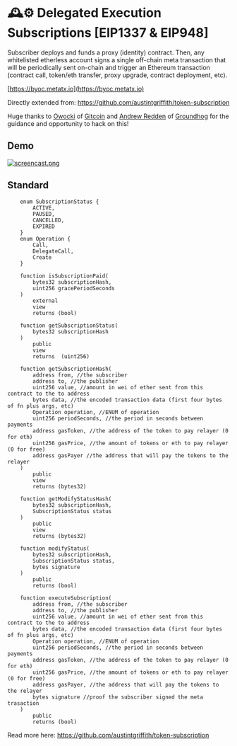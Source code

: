 # 🕰️⚙️ Delegated Execution Subscriptions [EIP1337 & EIP948]

Subscriber deploys and funds a proxy (identity) contract. Then, any whitelisted etherless account signs a single off-chain meta transaction that will be periodically sent on-chain and trigger an Ethereum transaction (contract call, token/eth transfer, proxy upgrade, contract deployment, etc).

[https://byoc.metatx.io](https://byoc.metatx.io)

Directly extended from: https://github.com/austintgriffith/token-subscription

Huge thanks to [Owocki](https://twitter.com/owocki) of [Gitcoin](https://gitcoin.co/) and [Andrew Redden](https://twitter.com/androolloyd) of [Groundhog](https://groundhog.network) for the guidance and opportunity to hack on this!

## Demo

[![screencast.png](https://user-images.githubusercontent.com/2653167/45005225-6d23cb00-afaf-11e8-9ce1-874dd8cb1980.jpg)](https://youtu.be/g0o2jEkyYKw)

## Standard


```
    enum SubscriptionStatus {
        ACTIVE,
        PAUSED,
        CANCELLED,
        EXPIRED
    }
    enum Operation {
        Call,
        DelegateCall,
        Create
    }
```


```
    function isSubscriptionPaid(
        bytes32 subscriptionHash,
        uint256 gracePeriodSeconds
    )
        external
        view
        returns (bool)
```



```
    function getSubscriptionStatus(
        bytes32 subscriptionHash
    )
        public
        view
        returns  (uint256)
```



```
    function getSubscriptionHash(
        address from, //the subscriber
        address to, //the publisher
        uint256 value, //amount in wei of ether sent from this contract to the to address
        bytes data, //the encoded transaction data (first four bytes of fn plus args, etc)
        Operation operation, //ENUM of operation
        uint256 periodSeconds, //the period in seconds between payments
        address gasToken, //the address of the token to pay relayer (0 for eth)
        uint256 gasPrice, //the amount of tokens or eth to pay relayer (0 for free)
        address gasPayer //the address that will pay the tokens to the relayer
    )
        public
        view
        returns (bytes32)
```



```
    function getModifyStatusHash(
        bytes32 subscriptionHash,
        SubscriptionStatus status
    )
        public
        view
        returns (bytes32)
```



```
    function modifyStatus(
        bytes32 subscriptionHash,
        SubscriptionStatus status,
        bytes signature
    )
        public
        returns (bool)
```



```
    function executeSubscription(
        address from, //the subscriber
        address to, //the publisher
        uint256 value, //amount in wei of ether sent from this contract to the to address
        bytes data, //the encoded transaction data (first four bytes of fn plus args, etc)
        Operation operation, //ENUM of operation
        uint256 periodSeconds, //the period in seconds between payments
        address gasToken, //the address of the token to pay relayer (0 for eth)
        uint256 gasPrice, //the amount of tokens or eth to pay relayer (0 for free)
        address gasPayer, //the address that will pay the tokens to the relayer
        bytes signature //proof the subscriber signed the meta trasaction
    )
        public
        returns (bool)
 ```










Read more here: https://github.com/austintgriffith/token-subscription
